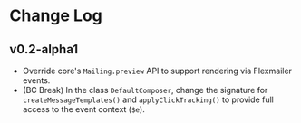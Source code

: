 # Change Log

## v0.2-alpha1

 * Override core's `Mailing.preview` API to support rendering via
   Flexmailer events.
 * (BC Break) In the class `DefaultComposer`, change the signature for
   `createMessageTemplates()` and `applyClickTracking()` to provide full
   access to the event context (`$e`).
